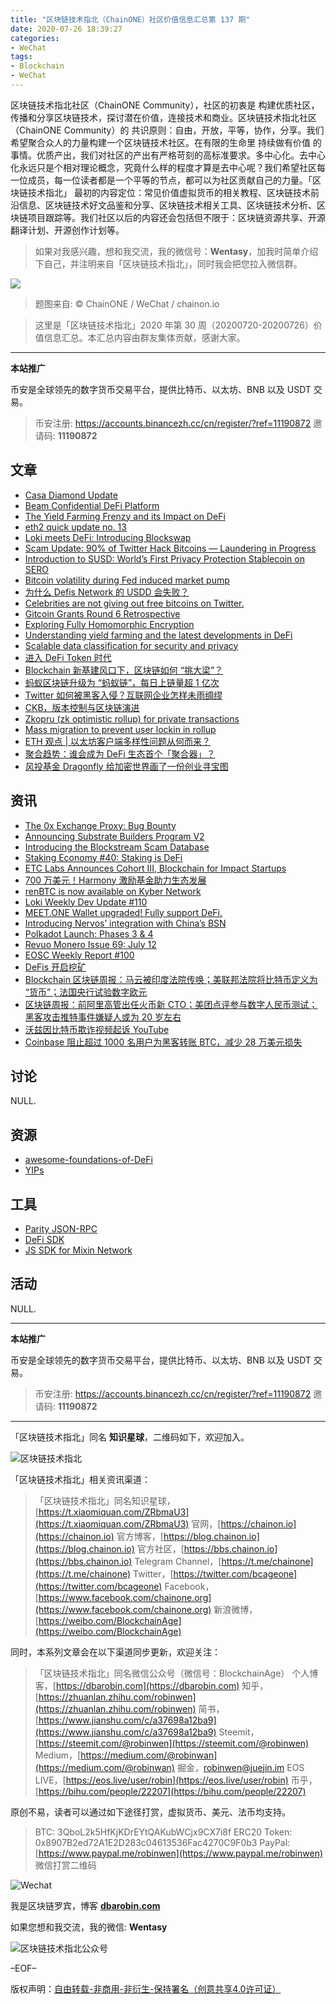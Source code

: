 ```yaml
---
title: "区块链技术指北（ChainONE）社区价值信息汇总第 137 期"
date: 2020-07-26 18:39:27
categories:
- WeChat
tags:
- Blockchain
- WeChat
---
```

区块链技术指北社区（ChainONE Community），社区的初衷是 构建优质社区，传播和分享区块链技术，探讨潜在价值，连接技术和商业。区块链技术指北社区（ChainONE Community）的 共识原则：自由，开放，平等，协作，分享。我们希望聚合众人的力量构建一个区块链技术社区。在有限的生命里 持续做有价值 的事情。优质产出，我们对社区的产出有严格苛刻的高标准要求。多中心化。去中心化永远只是个相对理论概念，究竟什么样的程度才算是去中心呢？我们希望社区每一位成员，每一位读者都是一个平等的节点，都可以为社区贡献自己的力量。「区块链技术指北」 最初的内容定位：常见价值虚拟货币的相关教程、区块链技术前沿信息、区块链技术好文品鉴和分享、区块链技术相关工具、区块链技术分析、区块链项目跟踪等。我们社区以后的内容还会包括但不限于：区块链资源共享、开源翻译计划、开源创作计划等。
<!-- more -->

> 如果对我感兴趣，想和我交流，我的微信号：**Wentasy**，加我时简单介绍下自己，并注明来自「区块链技术指北」，同时我会把您拉入微信群。

![](https://cdn.dbarobin.com/EFxCQjC.png)

> 题图来自: © ChainONE / WeChat / chainon.io

> 这里是「区块链技术指北」2020 年第 30 周（20200720-20200726）价值信息汇总。本汇总内容由群友集体贡献，感谢大家。

***

**本站推广**

币安是全球领先的数字货币交易平台，提供比特币、以太坊、BNB 以及 USDT 交易。

> 币安注册: https://accounts.binancezh.cc/cn/register/?ref=11190872
> 邀请码: **11190872**

## 文章
* [Casa Diamond Update](https://bbs.chainon.io/d/6039)
* [Beam Confidential DeFi Platform](https://bbs.chainon.io/d/6036)
* [The Yield Farming Frenzy and its Impact on DeFi](https://bbs.chainon.io/d/6041)
* [eth2 quick update no. 13](https://bbs.chainon.io/d/6042)
* [Loki meets DeFi: Introducing Blockswap](https://bbs.chainon.io/d/6047)
* [Scam Update: 90% of Twitter Hack Bitcoins — Laundering in Progress](https://bbs.chainon.io/d/6052)
* [Introduction to SUSD: World’s First Privacy Protection Stablecoin on SERO](https://bbs.chainon.io/d/6054)
* [Bitcoin volatility during Fed induced market pump](https://bbs.chainon.io/d/6055)
* [为什么 Defis Network 的 USDD 会失败？](https://bbs.chainon.io/d/6056)
* [Celebrities are not giving out free bitcoins on Twitter.](https://bbs.chainon.io/d/6057)
* [Gitcoin Grants Round 6 Retrospective](https://bbs.chainon.io/d/6058)
* [Exploring Fully Homomorphic Encryption](https://bbs.chainon.io/d/6059)
* [Understanding yield farming and the latest developments in DeFi](https://bbs.chainon.io/d/6060)
* [Scalable data classification for security and privacy](https://bbs.chainon.io/d/6061)
* [进入 DeFi Token 时代](https://bbs.chainon.io/d/6063)
* [Blockchain 新基建风口下，区块链如何 “挑大梁”？](https://bbs.chainon.io/d/6065)
* [蚂蚁区块链升级为 “蚂蚁链”，每日上链量超 1 亿次](https://bbs.chainon.io/d/6066)
* [Twitter 如何被黑客入侵？互联网企业怎样未雨绸缪](https://bbs.chainon.io/d/6068)
* [CKB，版本控制与区块链演进](https://bbs.chainon.io/d/6071)
* [Zkopru (zk optimistic rollup) for private transactions](https://bbs.chainon.io/d/6072)
* [Mass migration to prevent user lockin in rollup](https://bbs.chainon.io/d/6073)
* [ETH 观点 | 以太坊客户端多样性问题从何而来？](https://bbs.chainon.io/d/6074)
* [聚合趋势：谁会成为 DeFi 生态首个「聚合器」？](https://bbs.chainon.io/d/6075)
* [风投基金 Dragonfly 给加密世界画了一份创业寻宝图](https://bbs.chainon.io/d/6076)


## 资讯

* [The 0x Exchange Proxy: Bug Bounty](https://bbs.chainon.io/d/6035)
* [Announcing Substrate Builders Program V2](https://bbs.chainon.io/d/6037)
* [Introducing the Blockstream Scam Database](https://bbs.chainon.io/d/6038)
* [Staking Economy #40: Staking is DeFi](https://bbs.chainon.io/d/6040)
* [ETC Labs Announces Cohort III, Blockchain for Impact Startups](https://bbs.chainon.io/d/6043)
* [700 万美元！Harmony 激励基金助力生态发展](https://bbs.chainon.io/d/6044)
* [renBTC is now available on Kyber Network](https://bbs.chainon.io/d/6045)
* [Loki Weekly Dev Update #110](https://bbs.chainon.io/d/6046)
* [MEET.ONE Wallet upgraded! Fully support DeFi.](https://bbs.chainon.io/d/6048)
* [Introducing Nervos’ integration with China’s BSN](https://bbs.chainon.io/d/6049)
* [Polkadot Launch: Phases 3 & 4](https://bbs.chainon.io/d/6050)
* [Revuo Monero Issue 69: July 12](https://bbs.chainon.io/d/6051)
* [EOSC Weekly Report #100](https://bbs.chainon.io/d/6053)
* [DeFis 开启挖矿](https://bbs.chainon.io/d/6062)
* [Blockchain 区块链周报：马云被印度法院传唤；美联邦法院将比特币定义为 “货币”；法国央行试验数字欧元](https://bbs.chainon.io/d/6064)
* [区块链周报：前阿里高管出任火币新 CTO；美团点评参与数字人民币测试；黑客攻击推特事件嫌疑人或为 20 岁左右](https://bbs.chainon.io/d/6067)
* [沃兹因比特币欺诈视频起诉 YouTube](https://bbs.chainon.io/d/6069)
* [Coinbase 阻止超过 1000 名用户为黑客转账 BTC，减少 28 万美元损失](https://bbs.chainon.io/d/6070)

## 讨论

NULL.

## 资源

* [awesome-foundations-of-DeFi](https://bbs.chainon.io/d/6079)
* [YIPs](https://bbs.chainon.io/d/6080)

## 工具

* [Parity JSON-RPC](https://bbs.chainon.io/d/6077)
* [DeFi SDK ](https://bbs.chainon.io/d/6078)
* [JS SDK for Mixin Network](https://bbs.chainon.io/d/6081)

## 活动

NULL.

***

**本站推广**

币安是全球领先的数字货币交易平台，提供比特币、以太坊、BNB 以及 USDT 交易。

> 币安注册: https://accounts.binancezh.cc/cn/register/?ref=11190872
> 邀请码: **11190872**

***

「区块链技术指北」同名 **知识星球**，二维码如下，欢迎加入。

![区块链技术指北](https://cdn.dbarobin.com/3YzonTR.png)

「区块链技术指北」相关资讯渠道：

> 「区块链技术指北」同名知识星球，[https://t.xiaomiquan.com/ZRbmaU3](https://t.xiaomiquan.com/ZRbmaU3)
> 官网，[https://chainon.io](https://chainon.io)
> 官方博客，[https://blog.chainon.io](https://blog.chainon.io)
> 官方社区，[https://bbs.chainon.io](https://bbs.chainon.io)
> Telegram Channel，[https://t.me/chainone](https://t.me/chainone)
> Twitter，[https://twitter.com/bcageone](https://twitter.com/bcageone)
> Facebook，[https://www.facebook.com/chainone.org](https://www.facebook.com/chainone.org)
> 新浪微博，[https://weibo.com/BlockchainAge](https://weibo.com/BlockchainAge)

同时，本系列文章会在以下渠道同步更新，欢迎关注：

> 「区块链技术指北」同名微信公众号（微信号：BlockchainAge）
> 个人博客，[https://dbarobin.com](https://dbarobin.com)
> 知乎，[https://zhuanlan.zhihu.com/robinwen](https://zhuanlan.zhihu.com/robinwen)
> 简书，[https://www.jianshu.com/c/a37698a12ba9](https://www.jianshu.com/c/a37698a12ba9)
> Steemit，[https://steemit.com/@robinwen](https://steemit.com/@robinwen)
> Medium，[https://medium.com/@robinwan](https://medium.com/@robinwan)
> 掘金，[robinwen@juejin.im](https://juejin.im/user/5673ccae60b2260ee435f89a/posts)
> EOS LIVE，[https://eos.live/user/robin](https://eos.live/user/robin)
> 币乎，[https://bihu.com/people/22207](https://bihu.com/people/22207)

原创不易，读者可以通过如下途径打赏，虚拟货币、美元、法币均支持。

> BTC: 3QboL2k5HfKjKDrEYtQAKubWCjx9CX7i8f
> ERC20 Token: 0x8907B2ed72A1E2D283c04613536Fac4270C9F0b3
> PayPal: [https://www.paypal.me/robinwen](https://www.paypal.me/robinwen)
> 微信打赏二维码

![Wechat](https://cdn.dbarobin.com/SzoNl5b.jpg)

我是区块链罗宾，博客 **[dbarobin.com](https://dbarobin.com/)**

如果您想和我交流，我的微信: **Wentasy**

![区块链技术指北公众号](https://cdn.dbarobin.com/w0wignb.png)

–EOF–

版权声明：[自由转载-非商用-非衍生-保持署名（创意共享4.0许可证）](http://creativecommons.org/licenses/by-nc-nd/4.0/deed.zh)